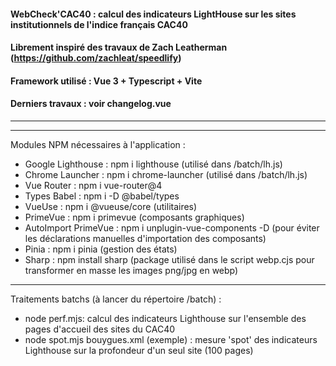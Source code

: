 #### WebCheck'CAC40 : calcul des indicateurs LightHouse sur les sites institutionnels de l'indice français CAC40
#### Librement inspiré des travaux de Zach Leatherman (https://github.com/zachleat/speedlify)
#### Framework utilisé : Vue 3 + Typescript + Vite
#### Derniers travaux : voir changelog.vue

---


---

Modules NPM nécessaires à l'application :
- Google Lighthouse : npm i lighthouse (utilisé dans /batch/lh.js)
- Chrome Launcher : npm i chrome-launcher (utilisé dans /batch/lh.js)
- Vue Router : npm i vue-router@4
- Types Babel : npm i -D @babel/types
- VueUse : npm i @vueuse/core (utilitaires)
- PrimeVue : npm i primevue (composants graphiques)
- AutoImport PrimeVue : npm i unplugin-vue-components -D (pour éviter les déclarations manuelles d'importation des composants)
- Pinia : npm i pinia (gestion des états)
- Sharp : npm install sharp (package utilisé dans le script webp.cjs pour transformer en masse les images png/jpg en webp)

---

Traitements batchs (à lancer du répertoire /batch) :
- node perf.mjs: calcul des indicateurs Lighthouse sur l'ensemble des pages d'accueil des sites du CAC40 
- node spot.mjs bouygues.xml (exemple) : mesure 'spot' des indicateurs Lighthouse sur la profondeur d'un seul site (100 pages)
